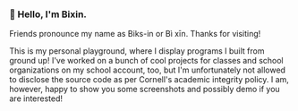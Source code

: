 ### 👋 Hello, I'm Bixin.

Friends pronounce my name as Biks-in or Bì xīn. Thanks for visiting!

This is my personal playground, where I display programs I built from ground up! I've worked on a bunch of cool projects for classes and school organizations on my school account, too, but I'm unfortunately not allowed to disclose the source code as per Cornell's academic integrity policy. I am, however, happy to show you some screenshots and possibly demo if you are interested! 
<!--
**zbcszr/zbcszr** is a ✨ _special_ ✨ repository because its `README.md` (this file) appears on your GitHub profile.

Here are some ideas to get you started:

- 🔭 I’m currently working on ...
- 🌱 I’m currently learning ...
- 👯 I’m looking to collaborate on ...
- 🤔 I’m looking for help with ...
- 💬 Ask me about ...
- 📫 How to reach me: ...
- 😄 Pronouns: ...
- ⚡ Fun fact: ...
-->

